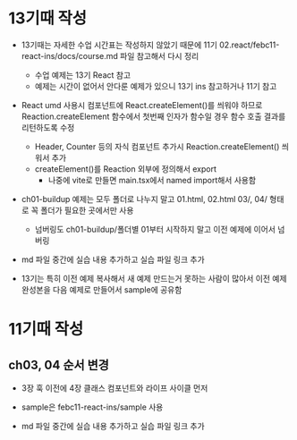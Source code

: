 # 13기때 작성
* 13기때는 자세한 수업 시간표는 작성하지 않았기 때문에 11기 02.react/febc11-react-ins/docs/course.md 파일 참고해서 다시 정리
  - 수업 예제는 13기 React 참고
  - 예제는 시간이 없어서 안다룬 예제가 있으니 13기 ins 참고하거나 11기 참고
* React umd 사용시 컴포넌트에 React.createElement()를 씌워야 하므로 Reaction.createElement 함수에서 첫번째 인자가 함수일 경우 함수 호출 결과를 리턴하도록 수정
  - Header, Counter 등의 자식 컴포넌트 추가시 Reaction.createElement() 씌워서 추가
  - createElement()를 Reaction 외부에 정의해서 export
    - 나중에 vite로 만들면 main.tsx에서 named import해서 사용함

* ch01-buildup 예제는 모두 폴더로 나누지 말고 01.html, 02.html 03/, 04/ 형태로 꼭 폴더가 필요한 곳에서만 사용
  - 넘버링도 ch01-buildup/폴더별 01부터 시작하지 말고 이전 예제에 이어서 넘버링
* md 파일 중간에 실습 내용 추가하고 실습 파일 링크 추가
* 13기는 특히 이전 예제 복사해서 새 예제 만드는거 못하는 사람이 많아서 이전 예제 완성본을 다음 예제로 만들어서 sample에 공유함

# 11기때 작성

## ch03, 04 순서 변경
* 3장 훅 이전에 4장 클래스 컴포넌트와 라이프 사이클 먼저

* sample은 febc11-react-ins/sample 사용

* md 파일 중간에 실습 내용 추가하고 실습 파일 링크 추가

